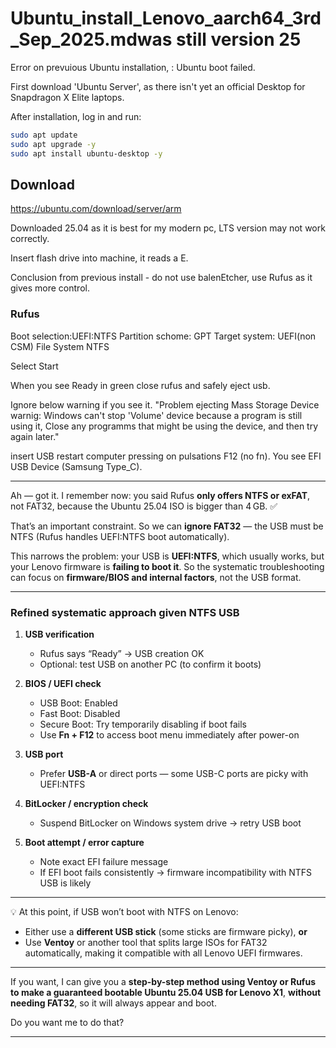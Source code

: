 # Ubuntu_install_Lenovo_aarch64_3rd_Sep_2025.mdwas still version 25

Error on prevuious Ubuntu installation, : Ubuntu boot failed.

First download 'Ubuntu Server', as there isn't yet an official Desktop for Snapdragon X Elite laptops.

After installation, log in and run:
```bash
sudo apt update
sudo apt upgrade -y
sudo apt install ubuntu-desktop -y
```
## Download
https://ubuntu.com/download/server/arm

Downloaded 25.04 as it is best for my modern pc, LTS version may not work correctly.

Insert flash drive into machine, it reads a E.

Conclusion from previous install - do not use balenEtcher, use Rufus as it gives more control.

### Rufus
Boot selection:UEFI:NTFS
Partition schome: GPT
Target system: UEFI(non CSM)
File System NTFS

Select Start

When you see Ready in green close rufus and safely eject usb.

Ignore below warning if you see it.
"Problem ejecting Mass Storage Device warnig: Windows can't stop 'Volume' device because a program is still using it, Close any programms that might be using the device, and then try again later."

insert USB restart computer pressing on pulsations F12 (no fn). You see EFI USB Device (Samsung Type_C).

---
Ah — got it. I remember now: you said Rufus **only offers NTFS or exFAT**, not FAT32, because the Ubuntu 25.04 ISO is bigger than 4 GB. ✅

That’s an important constraint. So we can **ignore FAT32** — the USB must be NTFS (Rufus handles UEFI:NTFS boot automatically).

This narrows the problem: your USB is **UEFI:NTFS**, which usually works, but your Lenovo firmware is **failing to boot it**. So the systematic troubleshooting can focus on **firmware/BIOS and internal factors**, not the USB format.

---

### Refined systematic approach given NTFS USB

1. **USB verification**

   * Rufus says “Ready” → USB creation OK
   * Optional: test USB on another PC (to confirm it boots)

2. **BIOS / UEFI check**

   * USB Boot: Enabled
   * Fast Boot: Disabled
   * Secure Boot: Try temporarily disabling if boot fails
   * Use **Fn + F12** to access boot menu immediately after power-on

3. **USB port**

   * Prefer **USB-A** or direct ports — some USB-C ports are picky with UEFI:NTFS

4. **BitLocker / encryption check**

   * Suspend BitLocker on Windows system drive → retry USB boot

5. **Boot attempt / error capture**

   * Note exact EFI failure message
   * If EFI boot fails consistently → firmware incompatibility with NTFS USB is likely

---

💡 At this point, if USB won’t boot with NTFS on Lenovo:

* Either use a **different USB stick** (some sticks are firmware picky), **or**
* Use **Ventoy** or another tool that splits large ISOs for FAT32 automatically, making it compatible with all Lenovo UEFI firmwares.

---

If you want, I can give you a **step-by-step method using Ventoy or Rufus to make a guaranteed bootable Ubuntu 25.04 USB for Lenovo X1**, **without needing FAT32**, so it will always appear and boot.

Do you want me to do that?

---





